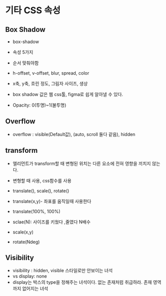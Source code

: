 # 기타 CSS 속성

## Box Shadow

-   box-shadow
-   속성 5가지
-   순서 맞춰야함

-   h-offset, v-offset, blur, spread, color
-   x축, y축, 흐린 정도, 그림자 사이즈, 생상

-   box shadow 값은 웹 css툴, figma로 쉽게 알아낼 수 있다.

-   Opacity: 0(투명)~1(불투명)

## Overflow

-   overflow : visible(Default값), (auto, scroll 둘다 같음), hidden

## transform

-   엘리먼트가 transform할 때 변형된 위치는 다른 요소에 전혀 영향을 끼치지 않는다.
-   변형할 때 사용, css함수를 사용
-   translate(), scale(), rotate()

-   translate(x,y)- 좌표를 움직일때 사용한다
-   translate(100%, 100%)
-   sclae(N): 사이즈를 키웠다 ,줄였다 N배수
-   scale(x,y)
-   rotate(Ndeg)

## Visibility

-   visibility : hidden, visible 스타일로만 안보이는 녀석
-   vs display: none
-   display는 박스의 type을 정해주는 녀석이다. 없는 존재처럼 취급하라. 존재 영역까지 없어지는 녀석

